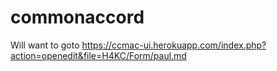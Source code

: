 commonaccord
============

Will want to goto https://ccmac-ui.herokuapp.com/index.php?action=openedit&file=H4KC/Form/paul.md
